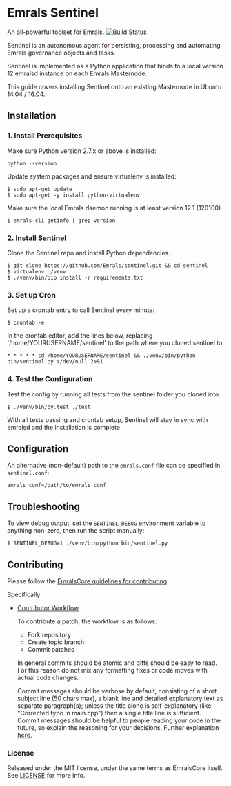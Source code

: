 # Emrals Sentinel

An all-powerful toolset for Emrals.
[![Build Status](https://travis-ci.org/Emrals/sentinel.svg?branch=master)](https://travis-ci.org/Emrals/sentinel)

Sentinel is an autonomous agent for persisting, processing and automating Emrals governance objects and tasks.

Sentinel is implemented as a Python application that binds to a local version 12 emralsd instance on each Emrals Masternode.

This guide covers installing Sentinel onto an existing Masternode in Ubuntu 14.04 / 16.04.

## Installation

### 1. Install Prerequisites

Make sure Python version 2.7.x or above is installed:

    python --version

Update system packages and ensure virtualenv is installed:

    $ sudo apt-get update
    $ sudo apt-get -y install python-virtualenv

Make sure the local Emrals daemon running is at least version 12.1 (120100)

    $ emrals-cli getinfo | grep version

### 2. Install Sentinel

Clone the Sentinel repo and install Python dependencies.

    $ git clone https://github.com/Emrals/sentinel.git && cd sentinel
    $ virtualenv ./venv
    $ ./venv/bin/pip install -r requirements.txt

### 3. Set up Cron

Set up a crontab entry to call Sentinel every minute:

    $ crontab -e

In the crontab editor, add the lines below, replacing '/home/YOURUSERNAME/sentinel' to the path where you cloned sentinel to:

    * * * * * cd /home/YOURUSERNAME/sentinel && ./venv/bin/python bin/sentinel.py >/dev/null 2>&1

### 4. Test the Configuration

Test the config by running all tests from the sentinel folder you cloned into

    $ ./venv/bin/py.test ./test

With all tests passing and crontab setup, Sentinel will stay in sync with emralsd and the installation is complete

## Configuration

An alternative (non-default) path to the `emrals.conf` file can be specified in `sentinel.conf`:

    emrals_conf=/path/to/emrals.conf

## Troubleshooting

To view debug output, set the `SENTINEL_DEBUG` environment variable to anything non-zero, then run the script manually:

    $ SENTINEL_DEBUG=1 ./venv/bin/python bin/sentinel.py

## Contributing

Please follow the [EmralsCore guidelines for contributing](https://github.com/emralspay/emrals/blob/master/CONTRIBUTING.md).

Specifically:

* [Contributor Workflow](https://github.com/emralspay/emrals/blob/master/CONTRIBUTING.md#contributor-workflow)

    To contribute a patch, the workflow is as follows:

    * Fork repository
    * Create topic branch
    * Commit patches

    In general commits should be atomic and diffs should be easy to read. For this reason do not mix any formatting fixes or code moves with actual code changes.

    Commit messages should be verbose by default, consisting of a short subject line (50 chars max), a blank line and detailed explanatory text as separate paragraph(s); unless the title alone is self-explanatory (like "Corrected typo in main.cpp") then a single title line is sufficient. Commit messages should be helpful to people reading your code in the future, so explain the reasoning for your decisions. Further explanation [here](http://chris.beams.io/posts/git-commit/).

### License

Released under the MIT license, under the same terms as EmralsCore itself. See [LICENSE](LICENSE) for more info.
